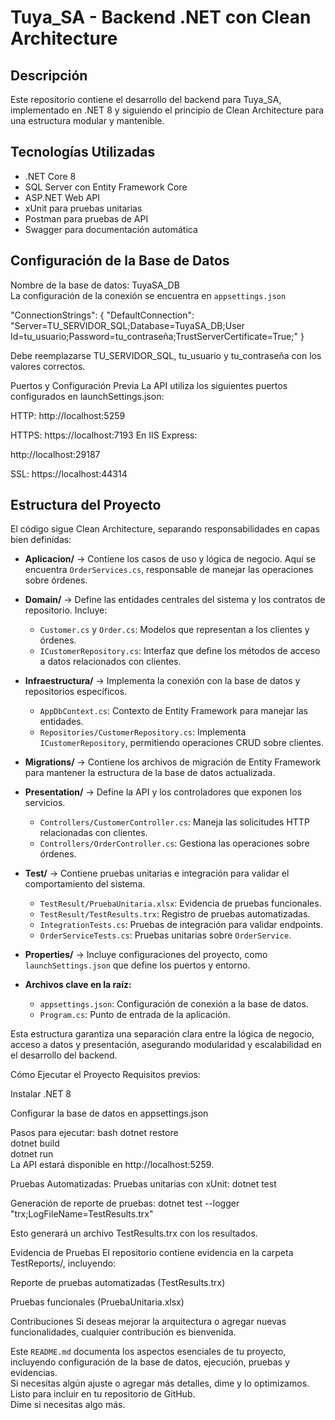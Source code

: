 ﻿# Tuya_SA - Backend .NET con Clean Architecture

## Descripción  
Este repositorio contiene el desarrollo del backend para Tuya_SA, implementado en .NET 8 y siguiendo el principio de Clean Architecture para una estructura modular y mantenible.

## Tecnologías Utilizadas  
- .NET Core 8  
- SQL Server con Entity Framework Core  
- ASP.NET Web API  
- xUnit para pruebas unitarias  
- Postman para pruebas de API  
- Swagger para documentación automática  

## Configuración de la Base de Datos  
Nombre de la base de datos: TuyaSA_DB  
La configuración de la conexión se encuentra en `appsettings.json`

"ConnectionStrings": {
    "DefaultConnection": "Server=TU_SERVIDOR_SQL;Database=TuyaSA_DB;User Id=tu_usuario;Password=tu_contraseña;TrustServerCertificate=True;"
}


Debe reemplazarse TU_SERVIDOR_SQL, tu_usuario y tu_contraseña con los valores correctos.

Puertos y Configuración Previa
La API utiliza los siguientes puertos configurados en launchSettings.json:

HTTP: http://localhost:5259

HTTPS: https://localhost:7193 En IIS Express:

http://localhost:29187

SSL: https://localhost:44314

## Estructura del Proyecto  

El código sigue Clean Architecture, separando responsabilidades en capas bien definidas:  

- **Aplicacion/** → Contiene los casos de uso y lógica de negocio. Aquí se encuentra `OrderServices.cs`, responsable de manejar las operaciones sobre órdenes.  

- **Domain/** → Define las entidades centrales del sistema y los contratos de repositorio. Incluye:  
  - `Customer.cs` y `Order.cs`: Modelos que representan a los clientes y órdenes.  
  - `ICustomerRepository.cs`: Interfaz que define los métodos de acceso a datos relacionados con clientes.  

- **Infraestructura/** → Implementa la conexión con la base de datos y repositorios específicos.  
  - `AppDbContext.cs`: Contexto de Entity Framework para manejar las entidades.  
  - `Repositories/CustomerRepository.cs`: Implementa `ICustomerRepository`, permitiendo operaciones CRUD sobre clientes.  

- **Migrations/** → Contiene los archivos de migración de Entity Framework para mantener la estructura de la base de datos actualizada.  

- **Presentation/** → Define la API y los controladores que exponen los servicios.  
  - `Controllers/CustomerController.cs`: Maneja las solicitudes HTTP relacionadas con clientes.  
  - `Controllers/OrderController.cs`: Gestiona las operaciones sobre órdenes.  

- **Test/** → Contiene pruebas unitarias e integración para validar el comportamiento del sistema.  
  - `TestResult/PruebaUnitaria.xlsx`: Evidencia de pruebas funcionales.  
  - `TestResult/TestResults.trx`: Registro de pruebas automatizadas.  
  - `IntegrationTests.cs`: Pruebas de integración para validar endpoints.  
  - `OrderServiceTests.cs`: Pruebas unitarias sobre `OrderService`.  

- **Properties/** → Incluye configuraciones del proyecto, como `launchSettings.json` que define los puertos y entorno.  

- **Archivos clave en la raíz:**  
  - `appsettings.json`: Configuración de conexión a la base de datos.  
  - `Program.cs`: Punto de entrada de la aplicación.  

Esta estructura garantiza una separación clara entre la lógica de negocio, acceso a datos y presentación, asegurando modularidad y escalabilidad en el desarrollo del backend.  



Cómo Ejecutar el Proyecto
Requisitos previos:

Instalar .NET 8

Configurar la base de datos en appsettings.json

Pasos para ejecutar:
bash
dotnet restore  
dotnet build  
dotnet run  
La API estará disponible en http://localhost:5259.

Pruebas Automatizadas:
Pruebas unitarias con xUnit:
dotnet test

Generación de reporte de pruebas:
dotnet test --logger "trx;LogFileName=TestResults.trx"

Esto generará un archivo TestResults.trx con los resultados.

Evidencia de Pruebas
El repositorio contiene evidencia en la carpeta TestReports/, incluyendo:

Reporte de pruebas automatizadas (TestResults.trx)

Pruebas funcionales (PruebaUnitaria.xlsx)

Contribuciones
Si deseas mejorar la arquitectura o agregar nuevas funcionalidades, cualquier contribución es bienvenida.


Este `README.md` documenta los aspectos esenciales de tu proyecto, incluyendo configuración de la base de datos, ejecución, pruebas y evidencias.  
Si necesitas algún ajuste o agregar más detalles, dime y lo optimizamos.  
Listo para incluir en tu repositorio de GitHub.  
Dime si necesitas algo más. 